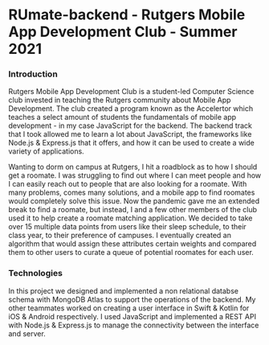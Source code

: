 # RUmate-backend - Rutgers Mobile App Development Club - Summer 2021


### Introduction

Rutgers Mobile App Development Club is a student-led Computer Science club invested in teaching the Rutgers community about Mobile App Development.
The club created a program known as the Accelertor which teaches a select amount of students the fundamentals of mobile app development - in my case JavaScript for the backend.
The backend track that I took allowed me to learn a lot about JavaScript, the frameworks like Node.js & Express.js that it offers, and how it can be used to create a wide variety of applications.

Wanting to dorm on campus at Rutgers, I hit a roadblock as to how I should get a roomate. I was struggling to find out where I can meet people and how I can easily reach out to people
that are also looking for a roomate. With many problems, comes many solutions, and a mobile app to find roomates would completely solve this issue. Now the pandemic gave me an extended break to find a roomate,
but instead, I and a few other members of the club used it to help create a roomate matching application. We decided to take over 15 multiple data points from users like
their sleep schedule, to their class year, to their preference of campuses. I eventually created an algorithm that would assign these attributes certain weights and compared them to other users to 
curate a queue of potential roomates for each user.

### Technologies

In this project we designed and implemented a non relational databse schema with MongoDB Atlas to support the operations of the backend. 
My other teammates worked on creating a user interface in Swift & Kotlin for iOS & Android respectively. 
I used JavaScript and implemented a REST API with Node.js & Express.js to manage the connectivity between the interface and server. 
